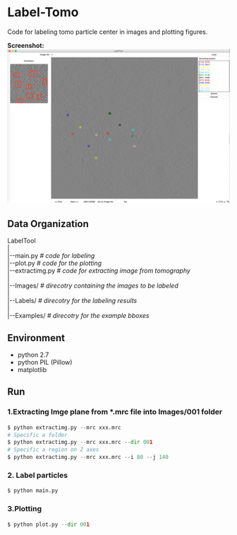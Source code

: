 Label-Tomo
===============

Code for labeling tomo particle center in images and plotting figures.

**Screenshot:**
<img src="./screenshot.png"/>

Data Organization
-----------------
LabelTool  
|  
|--main.py   *#  code for labeling*  
|--plot.py   *#  code for the plotting*  
|--extractimg.py   *#  code for extracting image from tomography*  
|  
|--Images/   *# direcotry containing the images to be labeled*  
|  
|--Labels/   *# direcotry for the labeling results*  
|  
|--Examples/  *# direcotry for the example bboxes*  

Environment
----------
- python 2.7
- python PIL (Pillow)
- matplotlib

Run
-------
### 1.Extracting Imge plane from \*.mrc file into Images\/001 folder
```python
$ python extractimg.py --mrc xxx.mrc
# Specific a folder
$ python extractimg.py --mrc xxx.mrc --dir 001
# Specific a region on Z axes
$ python extractimg.py --mrc xxx.mrc --i 80 --j 140
```

### 2. Label particles
```python
$ python main.py
```

### 3.Plotting
``` python
$ python plot.py --dir 001
```
